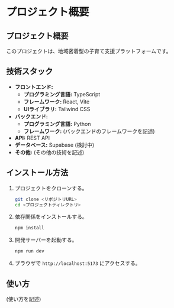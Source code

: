 # プロジェクト概要

## プロジェクト概要

このプロジェクトは、地域密着型の子育て支援プラットフォームです。

## 技術スタック

*   **フロントエンド:**
    *   **プログラミング言語:** TypeScript
    *   **フレームワーク:** React, Vite
    *   **UIライブラリ:** Tailwind CSS
*   **バックエンド:**
    *   **プログラミング言語:** Python
    *   **フレームワーク:** (バックエンドのフレームワークを記述)
*   **API:** REST API
*   **データベース:** Supabase (検討中)
*   **その他:** (その他の技術を記述)

## インストール方法

1.  プロジェクトをクローンする。
    ```bash
    git clone <リポジトリURL>
    cd <プロジェクトディレクトリ>
    ```
2.  依存関係をインストールする。
    ```bash
    npm install
    ```
3.  開発サーバーを起動する。
    ```bash
    npm run dev
    ```
4.  ブラウザで `http://localhost:5173` にアクセスする。

## 使い方

(使い方を記述)
